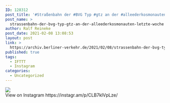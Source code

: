 ```yaml
---
ID: 128312
post_title: '#Straßenbahn der #BVG Typ #gtz an der #alleederkosmonauten letzte Woche.'
post_name: >
  strassenbahn-der-bvg-typ-gtz-an-der-alleederkosmonauten-letzte-woche
author: Ralf Reineke
post_date: 2021-02-08 13:08:53
layout: post
link: >
  https://archiv.berliner-verkehr.de/2021/02/08/strassenbahn-der-bvg-typ-gtz-an-der-alleederkosmonauten-letzte-woche/
published: true
tags:
  - IFTTT
  - Instagram
categories:
  - Uncategorized
---
```

<div><img src='https://scontent-iad3-1.cdninstagram.com/v/t51.29350-15/147063916_850420122183284_6530295640755369923_n.jpg?_nc_cat=111&ccb=2&_nc_sid=8ae9d6&_nc_ohc=xUFg-9qt-fAAX_0S7wK&_nc_ht=scontent-iad3-1.cdninstagram.com&oh=16f7b0fbd4f6d50a9eddbea0d5e4ac35&oe=6046823A' style='max-width:600px;' /><br/><div>View on Instagram https://instagr.am/p/CLB7kIVpLze/</div></div>